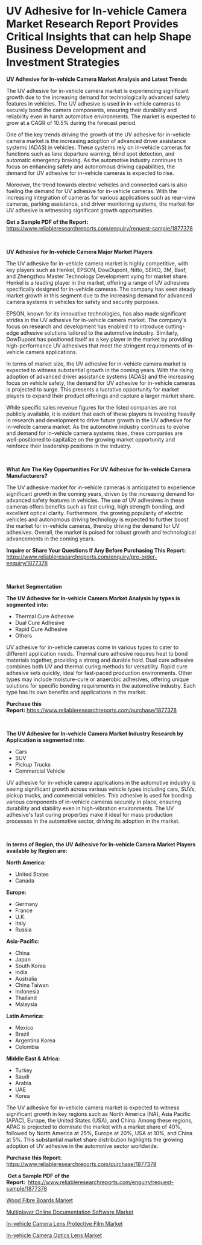 <p><h1>UV Adhesive for In-vehicle Camera Market Research Report Provides Critical Insights that can help Shape Business Development and Investment Strategies</h1></p><p><strong>UV Adhesive for In-vehicle Camera Market Analysis and Latest Trends</strong></p>
<p><p>The UV adhesive for in-vehicle camera market is experiencing significant growth due to the increasing demand for technologically advanced safety features in vehicles. The UV adhesive is used in in-vehicle cameras to securely bond the camera components, ensuring their durability and reliability even in harsh automotive environments. The market is expected to grow at a CAGR of 10.5% during the forecast period.</p><p>One of the key trends driving the growth of the UV adhesive for in-vehicle camera market is the increasing adoption of advanced driver assistance systems (ADAS) in vehicles. These systems rely on in-vehicle cameras for functions such as lane departure warning, blind spot detection, and automatic emergency braking. As the automotive industry continues to focus on enhancing safety and autonomous driving capabilities, the demand for UV adhesive for in-vehicle cameras is expected to rise.</p><p>Moreover, the trend towards electric vehicles and connected cars is also fueling the demand for UV adhesive for in-vehicle cameras. With the increasing integration of cameras for various applications such as rear-view cameras, parking assistance, and driver monitoring systems, the market for UV adhesive is witnessing significant growth opportunities.</p></p>
<p><strong>Get a Sample PDF of the Report:&nbsp;</strong> <a href="https://www.reliableresearchreports.com/enquiry/request-sample/1877378">https://www.reliableresearchreports.com/enquiry/request-sample/1877378</a></p>
<p>&nbsp;</p>
<p><strong>UV Adhesive for In-vehicle Camera Major Market Players</strong></p>
<p><p>The UV adhesive for in-vehicle camera market is highly competitive, with key players such as Henkel, EPSON, DowDupont, Nitto, SEIKO, 3M, Basf, and Zhengzhou Master Technology Development vying for market share. Henkel is a leading player in the market, offering a range of UV adhesives specifically designed for in-vehicle cameras. The company has seen steady market growth in this segment due to the increasing demand for advanced camera systems in vehicles for safety and security purposes.</p><p>EPSON, known for its innovative technologies, has also made significant strides in the UV adhesive for in-vehicle camera market. The company's focus on research and development has enabled it to introduce cutting-edge adhesive solutions tailored to the automotive industry. Similarly, DowDupont has positioned itself as a key player in the market by providing high-performance UV adhesives that meet the stringent requirements of in-vehicle camera applications.</p><p>In terms of market size, the UV adhesive for in-vehicle camera market is expected to witness substantial growth in the coming years. With the rising adoption of advanced driver assistance systems (ADAS) and the increasing focus on vehicle safety, the demand for UV adhesive for in-vehicle cameras is projected to surge. This presents a lucrative opportunity for market players to expand their product offerings and capture a larger market share.</p><p>While specific sales revenue figures for the listed companies are not publicly available, it is evident that each of these players is investing heavily in research and development to drive future growth in the UV adhesive for in-vehicle camera market. As the automotive industry continues to evolve and demand for in-vehicle camera systems rises, these companies are well-positioned to capitalize on the growing market opportunity and reinforce their leadership positions in the industry.</p></p>
<p>&nbsp;</p>
<p><strong>What Are The Key Opportunities For UV Adhesive for In-vehicle Camera Manufacturers?</strong></p>
<p><p>The UV adhesive market for in-vehicle cameras is anticipated to experience significant growth in the coming years, driven by the increasing demand for advanced safety features in vehicles. The use of UV adhesives in these cameras offers benefits such as fast curing, high strength bonding, and excellent optical clarity. Furthermore, the growing popularity of electric vehicles and autonomous driving technology is expected to further boost the market for in-vehicle cameras, thereby driving the demand for UV adhesives. Overall, the market is poised for robust growth and technological advancements in the coming years.</p></p>
<p><strong>Inquire or Share Your Questions If Any Before Purchasing This Report:</strong> <a href="https://www.reliableresearchreports.com/enquiry/pre-order-enquiry/1877378">https://www.reliableresearchreports.com/enquiry/pre-order-enquiry/1877378</a></p>
<p>&nbsp;</p>
<p><strong>Market Segmentation</strong></p>
<p><strong>The UV Adhesive for In-vehicle Camera Market Analysis by types is segmented into:</strong></p>
<p><ul><li>Thermal Cure Adhesive</li><li>Dual Cure Adhesive</li><li>Rapid Cure Adhesive</li><li>Others</li></ul></p>
<p><p>UV adhesive for in-vehicle cameras come in various types to cater to different application needs. Thermal cure adhesive requires heat to bond materials together, providing a strong and durable hold. Dual cure adhesive combines both UV and thermal curing methods for versatility. Rapid cure adhesive sets quickly, ideal for fast-paced production environments. Other types may include moisture-cure or anaerobic adhesives, offering unique solutions for specific bonding requirements in the automotive industry. Each type has its own benefits and applications in the market.</p></p>
<p><strong>Purchase this Report:&nbsp;</strong><a href="https://www.reliableresearchreports.com/purchase/1877378">https://www.reliableresearchreports.com/purchase/1877378</a></p>
<p>&nbsp;</p>
<p><strong>The UV Adhesive for In-vehicle Camera Market Industry Research by Application is segmented into:</strong></p>
<p><ul><li>Cars</li><li>SUV</li><li>Pickup Trucks</li><li>Commercial Vehicle</li></ul></p>
<p><p>UV adhesive for in-vehicle camera applications in the automotive industry is seeing significant growth across various vehicle types including cars, SUVs, pickup trucks, and commercial vehicles. This adhesive is used for bonding various components of in-vehicle cameras securely in place, ensuring durability and stability even in high-vibration environments. The UV adhesive's fast curing properties make it ideal for mass production processes in the automotive sector, driving its adoption in the market.</p></p>
<p>&nbsp;</p>
<p><strong>In terms of Region, the UV Adhesive for In-vehicle Camera Market Players available by Region are:</strong></p>
<p>
    <p> <strong> North America: </strong>
        <ul>
            <li>United States</li>
            <li>Canada</li>
        </ul>
        </p> 
    <p> <strong> Europe: </strong>
        <ul>
            <li>Germany</li>
            <li>France</li>
            <li>U.K.</li>
            <li>Italy</li>
            <li>Russia</li>
        </ul>
        </p> 
    <p> <strong> Asia-Pacific: </strong>
        <ul>
            <li>China</li>
            <li>Japan</li>
            <li>South Korea</li>
            <li>India</li>
            <li>Australia</li>
            <li>China Taiwan</li>
            <li>Indonesia</li>
            <li>Thailand</li>
            <li>Malaysia</li>
        </ul>
        </p> 
    <p> <strong> Latin America: </strong>
        <ul>
            <li>Mexico</li>
            <li>Brazil</li>
            <li>Argentina Korea</li>
            <li>Colombia</li>
        </ul>
        </p> 
    <p> <strong> Middle East & Africa: </strong>
        <ul>
            <li>Turkey</li>
            <li>Saudi</li>
            <li>Arabia</li>
            <li>UAE</li>
            <li>Korea</li>
        </ul>
    </p>
    </p>
<p><p>The UV adhesive for in-vehicle camera market is expected to witness significant growth in key regions such as North America (NA), Asia Pacific (APAC), Europe, the United States (USA), and China. Among these regions, APAC is projected to dominate the market with a market share of 40%, followed by North America at 25%, Europe at 20%, USA at 10%, and China at 5%. This substantial market share distribution highlights the growing adoption of UV adhesive in the automotive sector worldwide.</p></p>
<p><strong>Purchase this Report: </strong><a href="https://www.reliableresearchreports.com/purchase/1877378">https://www.reliableresearchreports.com/purchase/1877378</a></p>
<p>&nbsp;<strong>Get a Sample PDF of the Report:&nbsp;&nbsp;</strong><a href="https://www.reliableresearchreports.com/enquiry/request-sample/1877378">https://www.reliableresearchreports.com/enquiry/request-sample/1877378</a></p>
<p><strong></strong></p>
<p><p><a href="https://ivy-potential-64b.notion.site/Wood-Fibre-Boards-Market-Research-Report-Unlocks-Analysis-on-the-Market-Financial-Status-Market-Siz-7a2937aedb2e438682fa05a4ee4500cb">Wood Fibre Boards Market</a></p><p><a href="https://view.publitas.com/reportprime-1/multiplayer-online-documentation-software-market-size-market-trends-and-growth-outlook-forecasted-for-period-from-2023-to-2030/">Multiplayer Online Documentation Software Market</a></p><p><a href="https://github.com/jodemen/Market-Research-Report-List-1/blob/main/in-vehicle-camera-lens-protective-film-market.md">In-vehicle Camera Lens Protective Film Market</a></p><p><a href="https://github.com/jj19131/Market-Research-Report-List-1/blob/main/in-vehicle-camera-optics-lens-market.md">In-vehicle Camera Optics Lens Market</a></p></p>